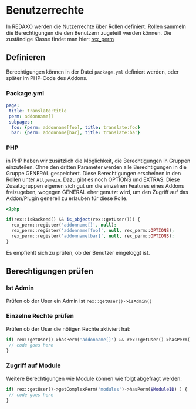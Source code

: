 # Benutzerrechte

In REDAXO werden die Nutzerrechte über Rollen definiert. Rollen sammeln die Berechtigungen die den Benutzern zugeteilt werden können.  Die zuständige Klasse findet man hier: [rex_perm](http://www.redaxo.org/docs/master/class-rex_perm.html)

## Definieren

Berechtigungen können in der Datei `package.yml` definiert werden, oder später im PHP-Code des Addons.

### Package.yml

```yml
page:
 title: translate:title
 perm: addonname[]
 subpages:
  foo: {perm: addonname[foo], title: translate:foo}
  bar: {perm: addonname[bar], title: translate:bar}
```

### PHP

in PHP haben wir zusätzlich die Möglichkeit, die Berechtigungen in Gruppen einzuteilen. Ohne den dritten Parameter werden alle Berechtigungen in die Gruppe GENERAL gespeichert. Diese Berechtigungen erscheinen in den Rollen unter `Allgemein`. Dazu gibt es noch OPTIONS und EXTRAS. Diese Zusatzgruppen eigenen sich gut um die einzelnen Features eines Addons freizugeben, wogegen GENERAL eher genutzt wird, um den Zugriff auf das Addon/Plugin generell zu erlauben für diese Rolle.

```php
<?php

if(rex::isBackend() && is_object(rex::getUser())) {
  rex_perm::register('addonname[]', null);
  rex_perm::register('addonname[foo]', null, rex_perm::OPTIONS);
  rex_perm::register('addonname[bar]', null, rex_perm::OPTIONS);
}
```

Es empfiehlt sich zu prüfen, ob der Benutzer eingeloggt ist.

## Berechtigungen prüfen

### Ist Admin

Prüfen ob der User ein Admin ist `rex::getUser()->isAdmin()`

### Einzelne Rechte prüfen

Prüfen ob der User die nötigen Rechte aktiviert hat:

```php
if( rex::getUser()->hasPerm('addonname[]') && rex::getUser()->hasPerm('addonname[foo]') ) {
 // code goes here
}
```

### Zugriff auf Module

Weitere Berechtigungen wie Module können wie folgt abgefragt werden:

```php
if( rex::getUser()->getComplexPerm('modules')->hasPerm($ModuleID) ) {
 // code goes here
}
```
